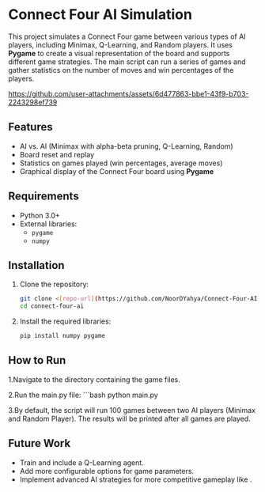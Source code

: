 

# Connect Four AI Simulation

This project simulates a Connect Four game between various types of AI players, including Minimax, Q-Learning, and Random players. It uses **Pygame** to create a visual representation of the board and supports different game strategies. The main script can run a series of games and gather statistics on the number of moves and win percentages of the players.

https://github.com/user-attachments/assets/6d477863-bbe1-43f9-b703-2243298ef739





## Features

- AI vs. AI (Minimax with alpha-beta pruning, Q-Learning, Random)
- Board reset and replay
- Statistics on games played (win percentages, average moves)
- Graphical display of the Connect Four board using **Pygame**

## Requirements

- Python 3.0+
- External libraries:
  - `pygame`
  - `numpy`

## Installation

1. Clone the repository:
   ```bash
   git clone <[repo-url](https://github.com/NoorDYahya/Connect-Four-AI.git)>
   cd connect-four-ai
2. Install the required libraries:
   ```bash
   pip install numpy pygame
   

## How to Run

1.Navigate to the directory containing the game files.

2.Run the main.py file:
    ```bash
   python main.py

3.By default, the script will run 100 games between two AI players (Minimax and Random Player). The results will be printed after all games are played.

## Future Work
- Train and include a Q-Learning agent.
- Add more configurable options for game parameters.
- Implement advanced AI strategies for more competitive gameplay like .
